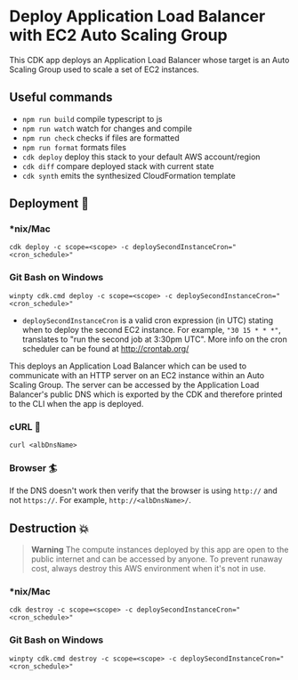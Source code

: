 # Deploy Application Load Balancer with EC2 Auto Scaling Group

This CDK app deploys an Application Load Balancer whose target is an Auto Scaling Group used to scale a set of EC2 instances.

## Useful commands

- `npm run build` compile typescript to js
- `npm run watch` watch for changes and compile
- `npm run check` checks if files are formatted
- `npm run format` formats files
- `cdk deploy` deploy this stack to your default AWS account/region
- `cdk diff` compare deployed stack with current state
- `cdk synth` emits the synthesized CloudFormation template

## Deployment :rocket:

### \*nix/Mac

`cdk deploy -c scope=<scope> -c deploySecondInstanceCron="<cron_schedule>"`

### Git Bash on Windows

`winpty cdk.cmd deploy -c scope=<scope> -c deploySecondInstanceCron="<cron_schedule>"`

- `deploySecondInstanceCron` is a valid cron expression (in UTC) stating when to deploy the second EC2 instance. For example, `"30 15 * * *"`, translates to "run the second job at 3:30pm UTC". More info on the cron scheduler can be found at http://crontab.org/

This deploys an Application Load Balancer which can be used to communicate with an HTTP server on an EC2 instance within an Auto Scaling Group. The server can be accessed by the Application Load Balancer's public DNS which is exported by the CDK and therefore printed to the CLI when the app is deployed.

### cURL :curling_stone:

`curl <albDnsName>`

### Browser :surfer:

If the DNS doesn't work then verify that the browser is using `http://` and not `https://`. For example, `http://<albDnsName>/`.

## Destruction :boom:

> **Warning** The compute instances deployed by this app are open to the public internet and can be accessed by anyone. To prevent runaway cost, always destroy this AWS environment when it's not in use.

### \*nix/Mac

`cdk destroy -c scope=<scope> -c deploySecondInstanceCron="<cron_schedule>"`

### Git Bash on Windows

`winpty cdk.cmd destroy -c scope=<scope> -c deploySecondInstanceCron="<cron_schedule>"`
